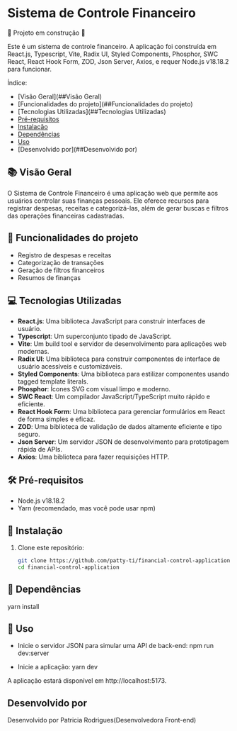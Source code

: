 # Sistema de Controle Financeiro

:construction: Projeto em construção :construction:

Este é um sistema de controle financeiro. A aplicação foi construída em React.js, Typescript, Vite, Radix UI, Styled Components, Phosphor, SWC React, React Hook Form, ZOD, Json Server, Axios, e requer Node.js v18.18.2 para funcionar.

Índice:

- [Visão Geral](##Visão Geral)
- [Funcionalidades do projeto](##Funcionalidades do projeto)
- [Tecnologias Utilizadas](##Tecnologias Utilizadas)
- [Pré-requisitos](##Pré-requisitos)
- [Instalação](##Instalação)
- [Dependências](##Dependências)
- [Uso](##Uso)
- [Desenvolvido por](##Desenvolvido por)

## :books: Visão Geral

O Sistema de Controle Financeiro é uma aplicação web que permite aos usuários controlar suas finanças pessoais. Ele oferece recursos para registrar despesas, receitas e categorizá-las, além de gerar buscas e filtros das operações financeiras cadastradas.

## :hammer: Funcionalidades do projeto

- Registro de despesas e receitas
- Categorização de transações
- Geração de filtros financeiros
- Resumos de finanças

## :computer: Tecnologias Utilizadas

- **React.js**: Uma biblioteca JavaScript para construir interfaces de usuário.
- **Typescript**: Um superconjunto tipado de JavaScript.
- **Vite**: Um build tool e servidor de desenvolvimento para aplicações web modernas.
- **Radix UI**: Uma biblioteca para construir componentes de interface de usuário acessíveis e customizáveis.
- **Styled Components**: Uma biblioteca para estilizar componentes usando tagged template literals.
- **Phosphor**: Ícones SVG com visual limpo e moderno.
- **SWC React**: Um compilador JavaScript/TypeScript muito rápido e eficiente.
- **React Hook Form**: Uma biblioteca para gerenciar formulários em React de forma simples e eficaz.
- **ZOD**: Uma biblioteca de validação de dados altamente eficiente e tipo seguro.
- **Json Server**: Um servidor JSON de desenvolvimento para prototipagem rápida de APIs.
- **Axios**: Uma biblioteca para fazer requisições HTTP.

## 🛠️ Pré-requisitos

- Node.js v18.18.2
- Yarn (recomendado, mas você pode usar npm)

## :scroll: Instalação

1. Clone este repositório:

   ```bash
   git clone https://github.com/patty-ti/financial-control-application.git
   cd financial-control-application
   ```

## :paperclip: Dependências

yarn install

## :file_folder: Uso

- Inicie o servidor JSON para simular uma API de back-end: npm run dev:server

- Inicie a aplicação: yarn dev

A aplicação estará disponível em http://localhost:5173.

## Desenvolvido por

Desenvolvido por Patricia Rodrigues(Desenvolvedora Front-end)
